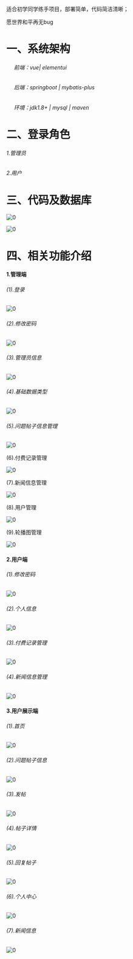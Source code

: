 适合初学同学练手项目，部署简单，代码简洁清晰；

愿世界和平再无bug

# 一、系统架构

######      前端：vue| elementui

######      后端：springboot | mybatis-plus   

######      环境：jdk1.8+ | mysql | maven

# 二、登录角色

###### 1.管理员

###### 2.用户

# 三、代码及数据库

![0](./img/1.jpg "0")

![0](./img/2.jpg "0")

# 四、相关功能介绍

#### 1.管理端

###### (1).登录

![0](./img/3.jpg "0")

###### (2).修改密码

![0](./img/4.jpg "0")

###### (3).管理员信息

![0](./img/5.jpg "0")

###### (4).基础数据类型

![0](./img/6.jpg "0")

###### (5).问题帖子信息管理

![0](./img/7.jpg "0")

(6).付费记录管理

![0](./img/8.jpg "0")

(7).新闻信息管理

![0](./img/9.jpg "0")

(8).用户管理

![0](./img/10.jpg "0")

(9).轮播图管理

![0](./img/11.jpg "0")

#### 2.用户端

###### (1).修改密码

![0](./img/12.jpg "0")

###### (2).个人信息

![0](./img/13.jpg "0")

###### (3).付费记录管理

![0](./img/14.jpg "0")

###### (4).新闻信息管理

![0](./img/15.jpg "0")

#### 3.用户展示端

###### (1).首页

![0](./img/16.jpg "0")

###### (2).问题帖子信息

![0](./img/17.jpg "0")

###### (3).发帖

![0](./img/18.jpg "0")

###### (4).帖子详情

![0](./img/19.jpg "0")

###### (5).回复帖子

![0](./img/20.jpg "0")

###### (6).个人中心

![0](./img/21.jpg "0")

###### (7).新闻信息

![0](./img/22.jpg "0")

